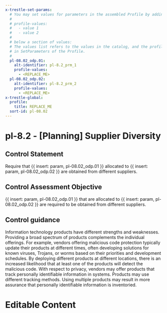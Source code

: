 ```yaml
---
x-trestle-set-params:
  # You may set values for parameters in the assembled Profile by adding
  #
  # profile-values:
  #   - value 1
  #   - value 2
  #
  # below a section of values:
  # The values list refers to the values in the catalog, and the profile-values represent values
  # in SetParameters of the Profile.
  #
  pl-08.02_odp.01:
    alt-identifier: pl-8.2_prm_1
    profile-values:
      - <REPLACE_ME>
  pl-08.02_odp.02:
    alt-identifier: pl-8.2_prm_2
    profile-values:
      - <REPLACE_ME>
x-trestle-global:
  profile:
    title: REPLACE_ME
  sort-id: pl-08.02
---
```


# pl-8.2 - \[Planning\] Supplier Diversity

## Control Statement

Require that {{ insert: param, pl-08.02_odp.01 }} allocated to {{ insert: param, pl-08.02_odp.02 }} are obtained from different suppliers.

## Control Assessment Objective

{{ insert: param, pl-08.02_odp.01 }} that are allocated to {{ insert: param, pl-08.02_odp.02 }} are required to be obtained from different suppliers.

## Control guidance

Information technology products have different strengths and weaknesses. Providing a broad spectrum of products complements the individual offerings. For example, vendors offering malicious code protection typically update their products at different times, often developing solutions for known viruses, Trojans, or worms based on their priorities and development schedules. By deploying different products at different locations, there is an increased likelihood that at least one of the products will detect the malicious code. With respect to privacy, vendors may offer products that track personally identifiable information in systems. Products may use different tracking methods. Using multiple products may result in more assurance that personally identifiable information is inventoried.

# Editable Content

<!-- Make additions and edits below -->
<!-- The above represents the contents of the control as received by the profile, prior to additions. -->
<!-- If the profile makes additions to the control, they will appear below. -->
<!-- The above markdown may not be edited but you may edit the content below, and/or introduce new additions to be made by the profile. -->
<!-- If there is a yaml header at the top, parameter values may be edited. Use --set-parameters to incorporate the changes during assembly. -->
<!-- The content here will then replace what is in the profile for this control, after running profile-assemble. -->
<!-- The current profile has no added parts for this control, but you may add new ones here. -->
<!-- Each addition must have a heading either of the form ## Control my_addition_name -->
<!-- or ## Part a. (where the a. refers to one of the control statement labels.) -->
<!-- "## Control" parts are new parts added after the statement part. -->
<!-- "## Part" parts are new parts added into the top-level statement part with that label. -->
<!-- Subparts may be added with nested hash levels of the form ### My Subpart Name -->
<!-- underneath the parent ## Control or ## Part being added -->
<!-- See https://ibm.github.io/compliance-trestle/tutorials/ssp_profile_catalog_authoring/ssp_profile_catalog_authoring for guidance. -->
